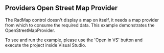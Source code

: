 ## Providers Open Street Map Provider
The RadMap control doesn't display a map on itself, it needs a map provider from which to consume the required data. This example demonstrates the OpenStreetMapProvider.

To see and run the example, please use the 'Open in VS' button and execute the project inside Visual Studio.
